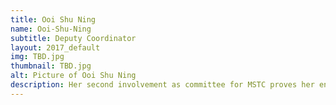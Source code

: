 ```yaml
---
title: Ooi Shu Ning
name: Ooi-Shu-Ning
subtitle: Deputy Coordinator
layout: 2017_default
img: TBD.jpg
thumbnail: TBD.jpg
alt: Picture of Ooi Shu Ning
description: Her second involvement as committee for MSTC proves her enthusiasm to bring the conference to greater heights this year. She believes that it is a rewarding experience to shape the direction of the conference while aligning with YME-UK's vision to empower STEM students to develop themselves further beyond their fields. With the core message of the Fourth Industrial Revolution - how it will be impacting industries and our nation, MSTC is initiated as a platform for participants to embrace newly emerged technologies with open minds.
---
```


